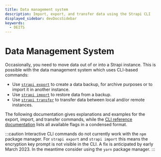 ```yaml
---
title: Data management system 
description: Import, export, and transfer data using the Strapi CLI
displayed_sidebar: devDocsSidebar
keywords: 
  - DEITS
---
```


# Data Management System

Occasionally, you need to move data out of or into a Strapi instance. This is possible with the data management system which uses CLI-based commands:

- Use [`strapi export`](/dev-docs/data-management/export) to create a data backup, for archive purposes or to import it in another instance.
- Use [`strapi import`](/dev-docs/data-management/import) to restore data from a backup.
- Use [`strapi transfer`](/dev-docs/data-management/transfer) to transfer data between local and/or remote instances.

The following documentation gives explanations and examples for the export, import, and transfer commands, while the [CLI reference documentation](/dev-docs/cli#strapi-export) lists all available flags in a condensed format.

:::caution
Interactive CLI commands do not currently work with the `npm` package manager. For `strapi export` and `strapi import` this means the encryption key prompt is not visible in the CLI. A fix is anticipated by early March 2023. In the meantime consider using the `yarn` package manager.
:::
